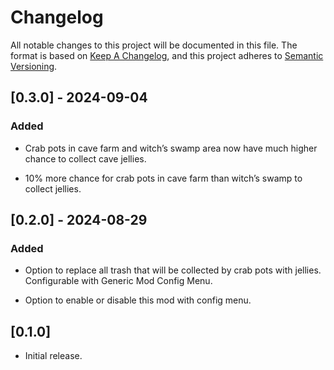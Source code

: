 # Changelog

All notable changes to this project will be documented in this file. The
format is based on [Keep A
Changelog](https://keepachangelog.com/en/1.1.0/), and this project
adheres to [Semantic Versioning](https://semver.org/spec/v2.0.0.html).

## \[0.3.0\] - 2024-09-04

### Added

- Crab pots in cave farm and witch’s swamp area now have much higher
  chance to collect cave jellies.

- 10% more chance for crab pots in cave farm than witch’s swamp to
  collect jellies.

## \[0.2.0\] - 2024-08-29

### Added

- Option to replace all trash that will be collected by crab pots with
  jellies. Configurable with Generic Mod Config Menu.

- Option to enable or disable this mod with config menu.

## \[0.1.0\]

- Initial release.
